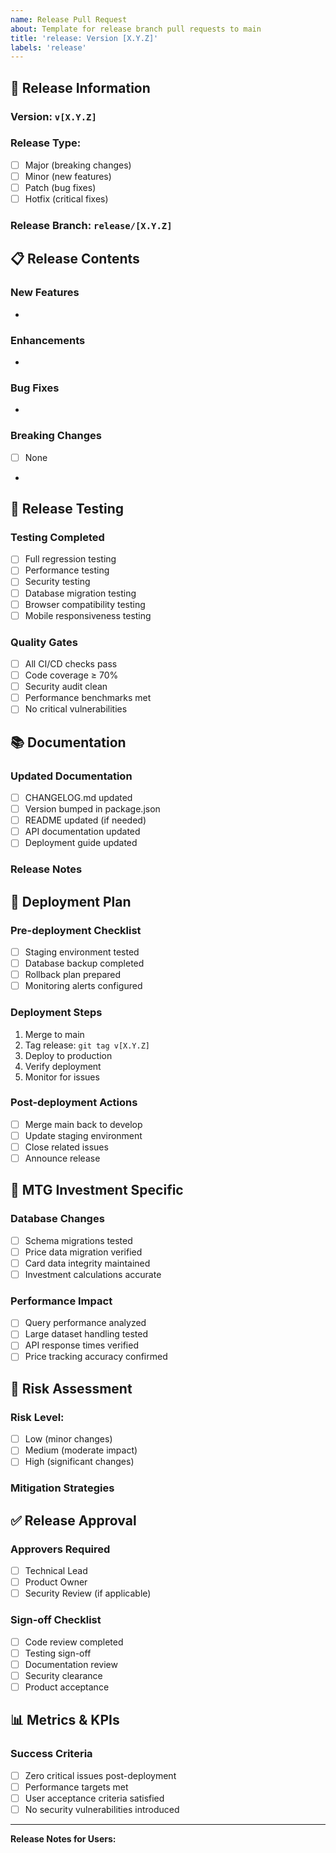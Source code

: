 ```yaml
---
name: Release Pull Request
about: Template for release branch pull requests to main
title: 'release: Version [X.Y.Z]'
labels: 'release'
---
```


## 🚀 Release Information

### **Version**: `v[X.Y.Z]`
### **Release Type**: 
- [ ] Major (breaking changes)
- [ ] Minor (new features)  
- [ ] Patch (bug fixes)
- [ ] Hotfix (critical fixes)

### **Release Branch**: `release/[X.Y.Z]`

## 📋 Release Contents

### **New Features**
<!-- List all new features in this release -->
- 

### **Enhancements**
<!-- List all improvements and enhancements -->
- 

### **Bug Fixes**
<!-- List all bug fixes -->
- 

### **Breaking Changes**
<!-- List any breaking changes -->
- [ ] None
- 

## 🧪 Release Testing

### **Testing Completed**
- [ ] Full regression testing
- [ ] Performance testing
- [ ] Security testing
- [ ] Database migration testing
- [ ] Browser compatibility testing
- [ ] Mobile responsiveness testing

### **Quality Gates**
- [ ] All CI/CD checks pass
- [ ] Code coverage ≥ 70%
- [ ] Security audit clean
- [ ] Performance benchmarks met
- [ ] No critical vulnerabilities

## 📚 Documentation

### **Updated Documentation**
- [ ] CHANGELOG.md updated
- [ ] Version bumped in package.json
- [ ] README updated (if needed)
- [ ] API documentation updated
- [ ] Deployment guide updated

### **Release Notes**
<!-- Summary for end users -->

## 🔄 Deployment Plan

### **Pre-deployment Checklist**
- [ ] Staging environment tested
- [ ] Database backup completed
- [ ] Rollback plan prepared
- [ ] Monitoring alerts configured

### **Deployment Steps**
1. Merge to main
2. Tag release: `git tag v[X.Y.Z]`
3. Deploy to production
4. Verify deployment
5. Monitor for issues

### **Post-deployment Actions**
- [ ] Merge main back to develop
- [ ] Update staging environment
- [ ] Close related issues
- [ ] Announce release

## 🎯 MTG Investment Specific

### **Database Changes**
- [ ] Schema migrations tested
- [ ] Price data migration verified
- [ ] Card data integrity maintained
- [ ] Investment calculations accurate

### **Performance Impact**
- [ ] Query performance analyzed
- [ ] Large dataset handling tested
- [ ] API response times verified
- [ ] Price tracking accuracy confirmed

## 🚨 Risk Assessment

### **Risk Level**: 
- [ ] Low (minor changes)
- [ ] Medium (moderate impact)
- [ ] High (significant changes)

### **Mitigation Strategies**
<!-- List strategies to mitigate identified risks -->

## ✅ Release Approval

### **Approvers Required**
- [ ] Technical Lead
- [ ] Product Owner
- [ ] Security Review (if applicable)

### **Sign-off Checklist**
- [ ] Code review completed
- [ ] Testing sign-off
- [ ] Documentation review
- [ ] Security clearance
- [ ] Product acceptance

## 📊 Metrics & KPIs

### **Success Criteria**
- [ ] Zero critical issues post-deployment
- [ ] Performance targets met
- [ ] User acceptance criteria satisfied
- [ ] No security vulnerabilities introduced

---

**Release Notes for Users:**
<!-- Include user-facing release notes here -->